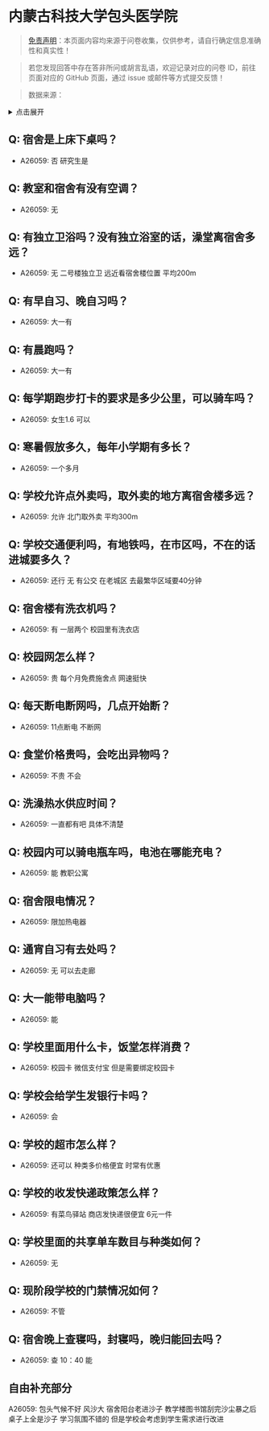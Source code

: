 # 内蒙古科技大学包头医学院

> [免责声明](https://colleges.chat/#_3)：本页面内容均来源于问卷收集，仅供参考，请自行确定信息准确性和真实性！

> 若您发现回答中存在答非所问或胡言乱语，欢迎记录对应的问卷 ID，前往页面对应的 GitHub 页面，通过 issue 或邮件等方式提交反馈！

> 数据来源：

<details><summary>点击展开</summary>
<ul>
<li>A26059: 匿名 (2024 年 07 月)</li>
</ul>
</details>

## Q: 宿舍是上床下桌吗？

- A26059: 否 研究生是

## Q: 教室和宿舍有没有空调？

- A26059: 无

## Q: 有独立卫浴吗？没有独立浴室的话，澡堂离宿舍多远？

- A26059: 无  二号楼独立卫  远近看宿舍楼位置 平均200m

## Q: 有早自习、晚自习吗？

- A26059: 大一有

## Q: 有晨跑吗？

- A26059: 大一有

## Q: 每学期跑步打卡的要求是多少公里，可以骑车吗？

- A26059: 女生1.6  可以

## Q: 寒暑假放多久，每年小学期有多长？

- A26059: 一个多月

## Q: 学校允许点外卖吗，取外卖的地方离宿舍楼多远？

- A26059: 允许 北门取外卖 平均300m

## Q: 学校交通便利吗，有地铁吗，在市区吗，不在的话进城要多久？

- A26059: 还行 无 有公交 在老城区 去最繁华区域要40分钟

## Q: 宿舍楼有洗衣机吗？

- A26059: 有 一层两个 校园里有洗衣店

## Q: 校园网怎么样？

- A26059: 贵 每个月免费施舍点 网速挺快

## Q: 每天断电断网吗，几点开始断？

- A26059: 11点断电 不断网

## Q: 食堂价格贵吗，会吃出异物吗？

- A26059: 不贵 不会

## Q: 洗澡热水供应时间？

- A26059: 一直都有吧 具体不清楚

## Q: 校园内可以骑电瓶车吗，电池在哪能充电？

- A26059: 能 教职公寓

## Q: 宿舍限电情况？

- A26059: 限加热电器

## Q: 通宵自习有去处吗？

- A26059: 无 可以去走廊

## Q: 大一能带电脑吗？

- A26059: 能

## Q: 学校里面用什么卡，饭堂怎样消费？

- A26059: 校园卡 微信支付宝 但是需要绑定校园卡

## Q: 学校会给学生发银行卡吗？

- A26059: 会

## Q: 学校的超市怎么样？

- A26059: 还可以 种类多价格便宜 时常有优惠

## Q: 学校的收发快递政策怎么样？

- A26059: 有菜鸟驿站 商店发快递很便宜 6元一件

## Q: 学校里面的共享单车数目与种类如何？

- A26059: 无

## Q: 现阶段学校的门禁情况如何？

- A26059: 不管

## Q: 宿舍晚上查寝吗，封寝吗，晚归能回去吗？

- A26059: 查  10：40 能

## 自由补充部分

A26059: 包头气候不好 风沙大 宿舍阳台老进沙子  教学楼图书馆刮完沙尘暴之后桌子上全是沙子 学习氛围不错的 但是学校会考虑到学生需求进行改进
